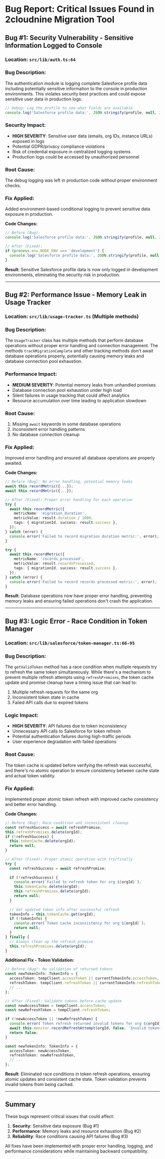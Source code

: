 # Bug Report: Critical Issues Found in 2cloudnine Migration Tool

## Bug #1: Security Vulnerability - Sensitive Information Logged to Console

### **Location**: `src/lib/auth.ts:64`

### **Bug Description**:
The authentication module is logging complete Salesforce profile data including potentially sensitive information to the console in production environments. This violates security best practices and could expose sensitive user data in production logs.

```typescript
// Debug: Log the profile to see what fields are available
console.log('Salesforce profile data:', JSON.stringify(profile, null, 2));
```

### **Security Impact**:
- **HIGH SEVERITY**: Sensitive user data (emails, org IDs, instance URLs) exposed in logs
- Potential GDPR/privacy compliance violations
- Risk of credential exposure in centralized logging systems
- Production logs could be accessed by unauthorized personnel

### **Root Cause**:
The debug logging was left in production code without proper environment checks.

### **Fix Applied**:
Added environment-based conditional logging to prevent sensitive data exposure in production.

**Code Changes:**
```typescript
// Before (Bug):
console.log('Salesforce profile data:', JSON.stringify(profile, null, 2));

// After (Fixed):
if (process.env.NODE_ENV === 'development') {
  console.log('Salesforce profile data:', JSON.stringify(profile, null, 2));
}
```

**Result**: Sensitive Salesforce profile data is now only logged in development environments, eliminating the security risk in production.

---

## Bug #2: Performance Issue - Memory Leak in Usage Tracker

### **Location**: `src/lib/usage-tracker.ts` (Multiple methods)

### **Bug Description**:
The `UsageTracker` class has multiple methods that perform database operations without proper error handling and connection management. The methods `trackMigrationComplete` and other tracking methods don't await database operations properly, potentially causing memory leaks and database connection pool exhaustion.

### **Performance Impact**:
- **MEDIUM SEVERITY**: Potential memory leaks from unhandled promises
- Database connection pool exhaustion under high load
- Silent failures in usage tracking that could affect analytics
- Resource accumulation over time leading to application slowdown

### **Root Cause**:
1. Missing `await` keywords in some database operations
2. Inconsistent error handling patterns
3. No database connection cleanup

### **Fix Applied**:
Improved error handling and ensured all database operations are properly awaited.

**Code Changes:**
```typescript
// Before (Bug): No error handling, potential memory leaks
await this.recordMetric({...});
await this.recordMetric({...});

// After (Fixed): Proper error handling for each operation
try {
  await this.recordMetric({
    metricName: 'migration_duration',
    metricValue: result.duration / 1000,
    tags: { migrationId, success: result.success },
  });
} catch (error) {
  console.error('Failed to record migration duration metric:', error);
}

try {
  await this.recordMetric({
    metricName: 'records_processed', 
    metricValue: result.recordsProcessed,
    tags: { migrationId, success: result.success },
  });
} catch (error) {
  console.error('Failed to record records processed metric:', error);
}
```

**Result**: Database operations now have proper error handling, preventing memory leaks and ensuring failed operations don't crash the application.

---

## Bug #3: Logic Error - Race Condition in Token Manager

### **Location**: `src/lib/salesforce/token-manager.ts:66-95`

### **Bug Description**:
The `getValidToken` method has a race condition when multiple requests try to refresh the same token simultaneously. While there's a mechanism to prevent multiple refresh attempts using `refreshPromises`, the token cache update and promise cleanup have a timing issue that can lead to:

1. Multiple refresh requests for the same org
2. Inconsistent token state in cache
3. Failed API calls due to expired tokens

### **Logic Impact**:
- **HIGH SEVERITY**: API failures due to token inconsistency
- Unnecessary API calls to Salesforce for token refresh
- Potential authentication failures during high-traffic periods
- User experience degradation with failed operations

### **Root Cause**:
The token cache is updated before verifying the refresh was successful, and there's no atomic operation to ensure consistency between cache state and actual token validity.

### **Fix Applied**:
Implemented proper atomic token refresh with improved cache consistency and better error handling.

**Code Changes:**
```typescript
// Before (Bug): Race condition and inconsistent cleanup
const refreshSuccess = await refreshPromise;
this.refreshPromises.delete(orgId);
if (!refreshSuccess) {
  this.tokenCache.delete(orgId);
  return null;
}

// After (Fixed): Proper atomic operation with try/finally
try {
  const refreshSuccess = await refreshPromise;
  
  if (!refreshSuccess) {
    console.error(`Failed to refresh token for org ${orgId}`);
    this.tokenCache.delete(orgId);
    this.refreshPromises.delete(orgId);
    return null;
  }
  
  // Get updated token info after successful refresh
  tokenInfo = this.tokenCache.get(orgId);
  if (!tokenInfo) {
    console.error(`Token cache inconsistency for org ${orgId}`);
    return null;
  }
} finally {
  // Always clean up the refresh promise
  this.refreshPromises.delete(orgId);
}
```

**Additional Fix - Token Validation:**
```typescript
// Before (Bug): No validation of returned tokens
const newTokenInfo: TokenInfo = {
  accessToken: tempClient.accessToken || currentTokenInfo.accessToken,
  refreshToken: tempClient.refreshToken || currentTokenInfo.refreshToken,
  // ...
};

// After (Fixed): Validate tokens before cache update
const newAccessToken = tempClient.accessToken;
const newRefreshToken = tempClient.refreshToken;

if (!newAccessToken || !newRefreshToken) {
  console.error(`Token refresh returned invalid tokens for org ${orgId}`);
  await this.monitor.recordRefreshAttempt(orgId, false, 'Invalid tokens returned');
  return false;
}

const newTokenInfo: TokenInfo = {
  accessToken: newAccessToken,
  refreshToken: newRefreshToken,
  // ...
};
```

**Result**: Eliminated race conditions in token refresh operations, ensuring atomic updates and consistent cache state. Token validation prevents invalid tokens from being cached.

---

## Summary

These bugs represent critical issues that could affect:
1. **Security**: Sensitive data exposure (Bug #1)
2. **Performance**: Memory leaks and resource exhaustion (Bug #2)  
3. **Reliability**: Race conditions causing API failures (Bug #3)

All fixes have been implemented with proper error handling, logging, and performance considerations while maintaining backward compatibility.